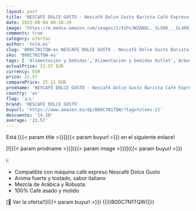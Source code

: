 ```yaml
---
layout: post
title: 'NESCAFÉ DOLCE GUSTO - Nescafé Dolce Gusto Barista Café Expreso  6 paquetes de 16 cápsulas [96 cápsulas]'
date: 2025-08-04 00:10:29
image: 'https://m.media-amazon.com/images/I/41PoJWZA8DL._SL500_._SL400_.jpg'
comments: true
category: ofertas
author: 'tole.es'
slug: 'B00C7N1TQW-es NESCAFÉ DOLCE GUSTO - Nescafé Dolce Gusto Barista Café...'
sku: 'B00C7N1TQW-es'
tags: [ 'Alimentación y bebidas','Alimentación y bebidas Outlet','Arborist Merchandising Root','Café','Café para Dolce Gusto','Café para máquinas Dolce Gusto','Café, té y bebidas','Cápsulas de café','Novedades en Alimentación y bebidas','Self Service','Special Features Stores','dd53b5bc-bcd1-4c9b-ab43-793ed912ccdd_0','dd53b5bc-bcd1-4c9b-ab43-793ed912ccdd_1301','dd53b5bc-bcd1-4c9b-ab43-793ed912ccdd_2401','dd53b5bc-bcd1-4c9b-ab43-793ed912ccdd_4501','dd53b5bc-bcd1-4c9b-ab43-793ed912ccdd_7301','dd53b5bc-bcd1-4c9b-ab43-793ed912ccdd_901','dolce','gusto','nescafé dolce gusto','🇪🇸', ]
actualPrice: 21.57 EUR
currency: EUR
price: 21.57
comparePrice: 25.11 EUR
prodname: 'NESCAFÉ DOLCE GUSTO - Nescafé Dolce Gusto Barista Café Expreso  6 paquetes de 16 cápsulas [96 cápsulas]'
country: 'es'
flag: '🇪🇸'
brand: 'NESCAFÉ DOLCE GUSTO'
buyurl: 'https://www.amazon.es/dp/B00C7N1TQW/?tag=tolees-21'
descuento: '14.10'
average: '21.57'
---
```


Está [{{< param title >}}]({{< param buyurl >}}) en el siguiente enlace!

[![{{< param prodname >}}]({{< param image >}})]({{< param buyurl >}})

ℹ️:

- Compatible con máquina café expreso Nescafé Dolce Gusto
- Aroma fuerte y tostado, sabor italiano
- Mezcla de Arábica y Robusta.
- 100% Café asado y molido

[🛒 Ver la oferta!!]({{< param buyurl >}})
{{<world>}}B00C7N1TQW{{</world>}}
